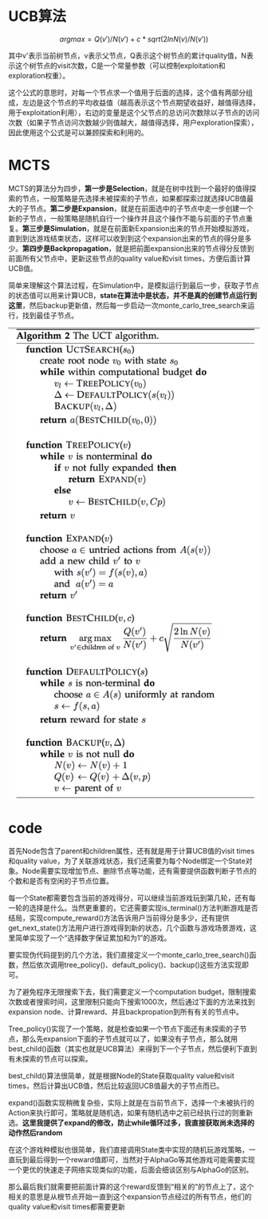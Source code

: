 # UCB算法

$$
arg max = Q(v')/N(v') + c*sqrt(2lnN(v) / N(v'))
$$

其中v'表示当前树节点，v表示父节点，Q表示这个树节点的累计quality值，N表示这个树节点的visit次数，C是一个常量参数（可以控制exploitation和exploration权重）。

这个公式的意思时，对每一个节点求一个值用于后面的选择，这个值有两部分组成，左边是这个节点的平均收益值（越高表示这个节点期望收益好，越值得选择，用于exploitation利用），右边的变量是这个父节点的总访问次数除以子节点的访问次数（如果子节点访问次数越少则值越大，越值得选择，用户exploration探索），因此使用这个公式是可以兼顾探索和利用的。

# MCTS

MCTS的算法分为四步，**第一步是Selection**，就是在树中找到一个最好的值得探索的节点，一般策略是先选择未被探索的子节点，如果都探索过就选择UCB值最大的子节点。**第二步是Expansion**，就是在前面选中的子节点中走一步创建一个新的子节点，一般策略是随机自行一个操作并且这个操作不能与前面的子节点重复。**第三步是Simulation**，就是在前面新Expansion出来的节点开始模拟游戏，直到到达游戏结束状态，这样可以收到到这个expansion出来的节点的得分是多少。**第四步是Backpropagation**，就是把前面expansion出来的节点得分反馈到前面所有父节点中，更新这些节点的quality value和visit times，方便后面计算UCB值。

简单来理解这个算法过程，在Simulation中，是模拟运行到最后一步，获取子节点的状态值可以用来计算UCB，**state在算法中是状态，并不是真的创建节点运行到这里**，然后backup更新值，然后每一步启动一次monte_carlo_tree_search来运行，找到最佳子节点。

![](https://github.com/ShawnZL/MCST/blob/master/picture/pic.png)

# code

首先Node包含了parent和children属性，还有就是用于计算UCB值的visit times和quality value，为了关联游戏状态，我们还需要为每个Node绑定一个State对象。Node需要实现增加节点、删除节点等功能，还有需要提供函数判断子节点的个数和是否有空闲的子节点位置。

每一个State都需要包含当前的游戏得分，可以继续当前游戏玩到第几轮，还有每一轮的选择是什么。当然更重要的，它还需要实现is_terminal()方法判断游戏是否结局，实现compute_reward()方法告诉用户当前得分是多少，还有提供get_next_state()方法用户进行游戏得到新的状态，几个函数与游戏场景游戏，这里简单实现了一个“选择数字保证累加和为1”的游戏。

要实现伪代码提到的几个方法，我们直接定义一个monte_carlo_tree_search()函数，然后依次调用tree_policy()、default_policy()、backup()这些方法实现即可。

为了避免程序无限搜索下去，我们需要定义一个computation budget，限制搜索次数或者搜索时间，这里限制只能向下搜索1000次，然后通过下面的方法来找到expansion node、计算reward、并且backpropation到所有有关的节点中。

Tree_policy()实现了一个策略，就是检查如果一个节点下面还有未探索的子节点，那么先expansion下面的子节点就可以了，如果没有子节点，那么就用best_child()函数（其实也就是UCB算法）来得到下一个子节点，然后便利下直到有未探索的节点可以探索。

best_child()算法很简单，就是根据Node的State获取quality value和visit times，然后计算出UCB值，然后比较返回UCB值最大的子节点而已。

expand()函数实现稍微复杂些，实际上就是在当前节点下，选择一个未被执行的Action来执行即可，策略就是随机选，如果有随机选中之前已经执行过的则重新选。**这里我提供了expand的修改，防止while循环过多，我直接获取尚未选择的动作然后random**

在这个游戏种模拟也很简单，我们直接调用State类中实现的随机玩游戏策略，一直玩到最后得到一个reward值即可，当然对于AlphaGo等其他游戏可能需要实现一个更优的快速走子网络实现类似的功能，后面会细谈区别与AlphaGo的区别。

那么最后我们就需要把前面计算的这个reward反馈到“相关的”的节点上了，这个相关的意思是从根节点开始一直到这个expansion节点经过的所有节点，他们的quality value和visit times都需要更新